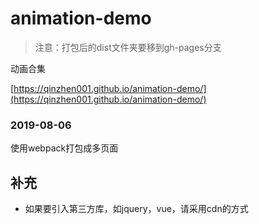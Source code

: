 # animation-demo

> 注意：打包后的dist文件夹要移到gh-pages分支

动画合集

[https://qinzhen001.github.io/animation-demo/](https://qinzhen001.github.io/animation-demo/)



### 2019-08-06

使用webpack打包成多页面




## 补充

* 如果要引入第三方库，如jquery，vue，请采用cdn的方式